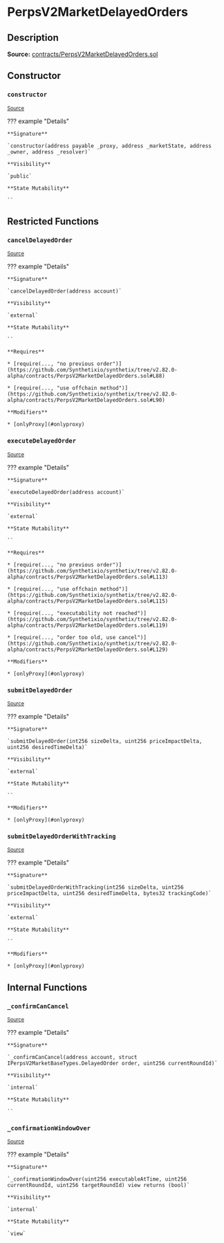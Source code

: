 # PerpsV2MarketDelayedOrders

## Description

**Source:** [contracts/PerpsV2MarketDelayedOrders.sol](https://github.com/Synthetixio/synthetix/tree/v2.82.0-alpha/contracts/PerpsV2MarketDelayedOrders.sol)

## Constructor

### `constructor`

<sub>[Source](https://github.com/Synthetixio/synthetix/tree/v2.82.0-alpha/contracts/PerpsV2MarketDelayedOrders.sol#L24)</sub>

??? example "Details"

    **Signature**

    `constructor(address payable _proxy, address _marketState, address _owner, address _resolver)`

    **Visibility**

    `public`

    **State Mutability**

    ``

## Restricted Functions

### `cancelDelayedOrder`

<sub>[Source](https://github.com/Synthetixio/synthetix/tree/v2.82.0-alpha/contracts/PerpsV2MarketDelayedOrders.sol#L84)</sub>

??? example "Details"

    **Signature**

    `cancelDelayedOrder(address account)`

    **Visibility**

    `external`

    **State Mutability**

    ``

    **Requires**

    * [require(..., "no previous order")](https://github.com/Synthetixio/synthetix/tree/v2.82.0-alpha/contracts/PerpsV2MarketDelayedOrders.sol#L88)

    * [require(..., "use offchain method")](https://github.com/Synthetixio/synthetix/tree/v2.82.0-alpha/contracts/PerpsV2MarketDelayedOrders.sol#L90)

    **Modifiers**

    * [onlyProxy](#onlyproxy)

### `executeDelayedOrder`

<sub>[Source](https://github.com/Synthetixio/synthetix/tree/v2.82.0-alpha/contracts/PerpsV2MarketDelayedOrders.sol#L109)</sub>

??? example "Details"

    **Signature**

    `executeDelayedOrder(address account)`

    **Visibility**

    `external`

    **State Mutability**

    ``

    **Requires**

    * [require(..., "no previous order")](https://github.com/Synthetixio/synthetix/tree/v2.82.0-alpha/contracts/PerpsV2MarketDelayedOrders.sol#L113)

    * [require(..., "use offchain method")](https://github.com/Synthetixio/synthetix/tree/v2.82.0-alpha/contracts/PerpsV2MarketDelayedOrders.sol#L115)

    * [require(..., "executability not reached")](https://github.com/Synthetixio/synthetix/tree/v2.82.0-alpha/contracts/PerpsV2MarketDelayedOrders.sol#L119)

    * [require(..., "order too old, use cancel")](https://github.com/Synthetixio/synthetix/tree/v2.82.0-alpha/contracts/PerpsV2MarketDelayedOrders.sol#L129)

    **Modifiers**

    * [onlyProxy](#onlyproxy)

### `submitDelayedOrder`

<sub>[Source](https://github.com/Synthetixio/synthetix/tree/v2.82.0-alpha/contracts/PerpsV2MarketDelayedOrders.sol#L47)</sub>

??? example "Details"

    **Signature**

    `submitDelayedOrder(int256 sizeDelta, uint256 priceImpactDelta, uint256 desiredTimeDelta)`

    **Visibility**

    `external`

    **State Mutability**

    ``

    **Modifiers**

    * [onlyProxy](#onlyproxy)

### `submitDelayedOrderWithTracking`

<sub>[Source](https://github.com/Synthetixio/synthetix/tree/v2.82.0-alpha/contracts/PerpsV2MarketDelayedOrders.sol#L60)</sub>

??? example "Details"

    **Signature**

    `submitDelayedOrderWithTracking(int256 sizeDelta, uint256 priceImpactDelta, uint256 desiredTimeDelta, bytes32 trackingCode)`

    **Visibility**

    `external`

    **State Mutability**

    ``

    **Modifiers**

    * [onlyProxy](#onlyproxy)

## Internal Functions

### `_confirmCanCancel`

<sub>[Source](https://github.com/Synthetixio/synthetix/tree/v2.82.0-alpha/contracts/PerpsV2MarketDelayedOrders.sol#L146)</sub>

??? example "Details"

    **Signature**

    `_confirmCanCancel(address account, struct IPerpsV2MarketBaseTypes.DelayedOrder order, uint256 currentRoundId)`

    **Visibility**

    `internal`

    **State Mutability**

    ``

### `_confirmationWindowOver`

<sub>[Source](https://github.com/Synthetixio/synthetix/tree/v2.82.0-alpha/contracts/PerpsV2MarketDelayedOrders.sol#L169)</sub>

??? example "Details"

    **Signature**

    `_confirmationWindowOver(uint256 executableAtTime, uint256 currentRoundId, uint256 targetRoundId) view returns (bool)`

    **Visibility**

    `internal`

    **State Mutability**

    `view`
